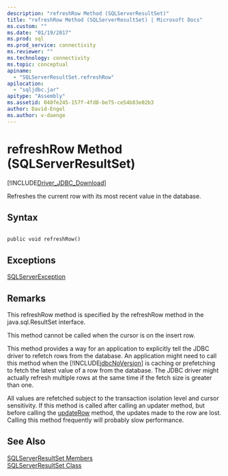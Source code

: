 ```yaml
---
description: "refreshRow Method (SQLServerResultSet)"
title: "refreshRow Method (SQLServerResultSet) | Microsoft Docs"
ms.custom: ""
ms.date: "01/19/2017"
ms.prod: sql
ms.prod_service: connectivity
ms.reviewer: ""
ms.technology: connectivity
ms.topic: conceptual
apiname: 
  - "SQLServerResultSet.refreshRow"
apilocation: 
  - "sqljdbc.jar"
apitype: "Assembly"
ms.assetid: 048fe245-157f-4fd8-be75-ce54b83e02b3
author: David-Engel
ms.author: v-daenge
---
```

# refreshRow Method (SQLServerResultSet)
[!INCLUDE[Driver_JDBC_Download](../../../includes/driver_jdbc_download.md)]

  Refreshes the current row with its most recent value in the database.  
  
## Syntax  
  
```  
  
public void refreshRow()  
```  
  
## Exceptions  
 [SQLServerException](../../../connect/jdbc/reference/sqlserverexception-class.md)  
  
## Remarks  
 This refreshRow method is specified by the refreshRow method in the java.sql.ResultSet interface.  
  
 This method cannot be called when the cursor is on the insert row.  
  
 This method provides a way for an application to explicitly tell the JDBC driver to refetch rows from the database. An application might need to call this method when the [!INCLUDE[jdbcNoVersion](../../../includes/jdbcnoversion_md.md)] is caching or prefetching to fetch the latest value of a row from the database. The JDBC driver might actually refresh multiple rows at the same time if the fetch size is greater than one.  
  
 All values are refetched subject to the transaction isolation level and cursor sensitivity. If this method is called after calling an updater method, but before calling the [updateRow](../../../connect/jdbc/reference/updaterow-method-sqlserverresultset.md) method, the updates made to the row are lost. Calling this method frequently will probably slow performance.  
  
## See Also  
 [SQLServerResultSet Members](../../../connect/jdbc/reference/sqlserverresultset-members.md)   
 [SQLServerResultSet Class](../../../connect/jdbc/reference/sqlserverresultset-class.md)  
  
  
